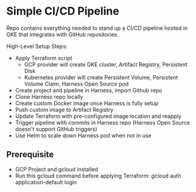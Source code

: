 # Simple CI/CD Pipeline

Repo contains everything needed to stand up a CI/CD pipeline hosted in GKE that integrates with GitHub repositories.

High-Level Setup Steps:
* Apply Terraform script
    * GCP provider will create GKE cluster, Artifact Registry, Persistent Disk
    * Kubernetes provider will create Persistent Volume, Persistent Volume Claim, Harness Open Source pod
* Create project and pipeline in Harness, import Github repo
* Clone Harness repo locally
* Create custom Docker image once Harness is fully setup
* Push custom image to Artifact Registry
* Update Terraform with pre-configured image location and reapply
* Trigger pipeline with commits in Harness repo (Harness Open Source doesn't support GitHub triggers)
* Use Helm to scale down Harness pod when not in use


## Prerequisite
* GCP Project and gcloud installed
* Run this gcloud command before applying Terraform: gcloud auth application-default login